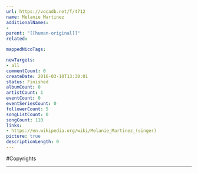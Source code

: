 ```yaml
---
url: https://vocadb.net/T/4712
name: Melanie Martinez
additionalNames: 
- 
parent: "[[human-original]]"
related:

mappedNicoTags:

newTargets:
- all
commentCount: 0
createDate: 2016-03-10T13:30:01
status: Finished
albumCount: 0
artistCount: 1
eventCount: 0
eventSeriesCount: 0
followerCount: 5
songListCount: 0
songCount: 110
links: 
- https://en.wikipedia.org/wiki/Melanie_Martinez_(singer)
picture: true
descriptionLength: 0
---
```


#Copyrights



---


